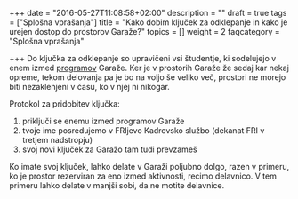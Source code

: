+++
date = "2016-05-27T11:08:58+02:00"
description = ""
draft = true
tags = ["Splošna vprašanja"]
title = "Kako dobim ključek za odklepanje in kako je urejen dostop do prostorov Garaže?"
topics = []
weight = 2
faqcategory = "Splošna vprašanja"

+++
Do ključka za odklepanje so upravičeni vsi študentje, ki sodelujejo v enem izmed [programov](/program/)
Garaže. Ker je v prostorih Garaže že sedaj kar nekaj opreme, tekom delovanja pa je bo na voljo še veliko več, 
prostori ne morejo biti nezaklenjeni v času, ko v njej ni nikogar.

Protokol za pridobitev ključka:

1. priključi se enemu izmed programov Garaže
2. tvoje ime posredujemo v FRIjevo Kadrovsko službo (dekanat FRI v tretjem nadstropju)
3. svoj novi ključek za Garažo tam tudi prevzameš

Ko imate svoj ključek, lahko delate v Garaži poljubno dolgo, razen v primeru, ko je prostor rezerviran
za eno izmed aktivnosti, recimo delavnico. V tem primeru lahko delate v manjši sobi, da ne motite delavnice.